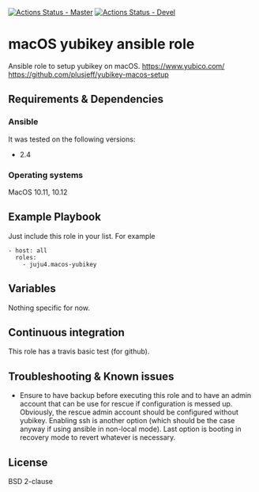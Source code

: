 [![Actions Status - Master](https://github.com/juju4/ansible-macos-yubikey/workflows/AnsibleCI/badge.svg)](https://github.com/juju4/ansible-macos-yubikey/actions?query=branch%3Amaster)
[![Actions Status - Devel](https://github.com/juju4/ansible-macos-yubikey/workflows/AnsibleCI/badge.svg?branch=devel)](https://github.com/juju4/ansible-macos-yubikey/actions?query=branch%3Adevel)

# macOS yubikey ansible role

Ansible role to setup yubikey on macOS.
https://www.yubico.com/
https://github.com/plusjeff/yubikey-macos-setup

## Requirements & Dependencies

### Ansible
It was tested on the following versions:
 * 2.4

### Operating systems

MacOS 10.11, 10.12

## Example Playbook

Just include this role in your list.
For example

```
- host: all
  roles:
    - juju4.macos-yubikey
```

## Variables

Nothing specific for now.

## Continuous integration

This role has a travis basic test (for github).

## Troubleshooting & Known issues

* Ensure to have backup before executing this role and to have an admin account that can be use for rescue if configuration is messed up. Obviously, the rescue admin account should be configured without yubikey. Enabling ssh is another option (which should be the case anyway if using ansible in non-local mode). Last option is booting in recovery mode to revert whatever is necessary.


## License

BSD 2-clause
